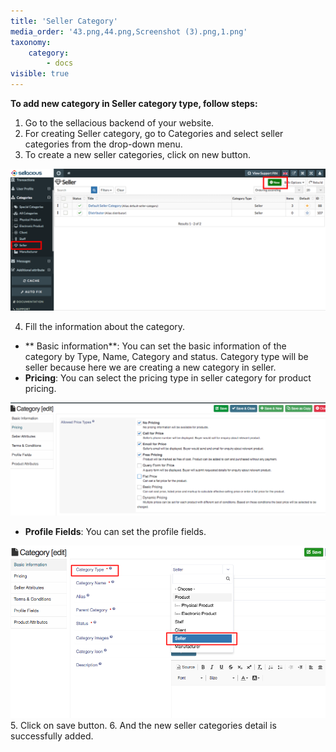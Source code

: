 ```yaml
---
title: 'Seller Category'
media_order: '43.png,44.png,Screenshot (3).png,1.png'
taxonomy:
    category:
        - docs
visible: true
---
```


**To add new category in Seller category type, follow steps:**

1. Go to the sellacious backend of your website.
2. For creating Seller category, go to Categories and select seller categories from the drop-down menu.
3. To create a new seller categories, click on new button.

![](43.png)

4. Fill the information about the category.
*  ** Basic information**: You can set the basic information of the category by Type, Name, Category and status. Category       type will be seller because here we are creating a new category in seller.
*  **Pricing**: You can select the pricing type in seller category for product pricing.

![1](1.png "1")
*   **Profile Fields**: You can set the profile fields.

![Screenshot%20%283%29](Screenshot%20%283%29.png "Screenshot%20%283%29")
5. Click on save button.
6. And the new seller categories detail is successfully added.
